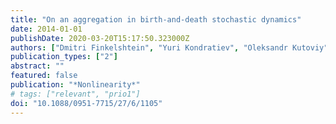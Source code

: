 ```yaml
---
title: "On an aggregation in birth-and-death stochastic dynamics"
date: 2014-01-01
publishDate: 2020-03-20T15:17:50.323000Z
authors: ["Dmitri Finkelshtein", "Yuri Kondratiev", "Oleksandr Kutoviy", "Elena Zhizhina"]
publication_types: ["2"]
abstract: ""
featured: false
publication: "*Nonlinearity*"
# tags: ["relevant", "prio1"]
doi: "10.1088/0951-7715/27/6/1105"
---
```


